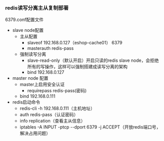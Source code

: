 ### 				redis读写分离主从复制部署

6379.conf配置文件

- slave node配置
  - 主从配置
    - slaveof  192.168.0.127（eshop-cache01）   6379
    - masterauth  redis-pass
  - 强制读写分离
    - slave-read-only（默认开启）开启只读的redis slave node，会拒绝所有的写操作，这样可以强制搭建成读写分离的架构
    - bind 192.168.0.127
- master node 配置
  - master上启用安全认证
    - requirepass    redis-pass(密码)
  - bind 192.168.0.111
- redis启动命令
  - redis-cli -h 192.168.0.111（主机地址）
  - auth  redis-pass（认证密码）
  - info replication（查看主从信息）
  - iptables -A INPUT -ptcp --dport  6379 -j ACCEPT（开放redis端口号，解决占用问题）

